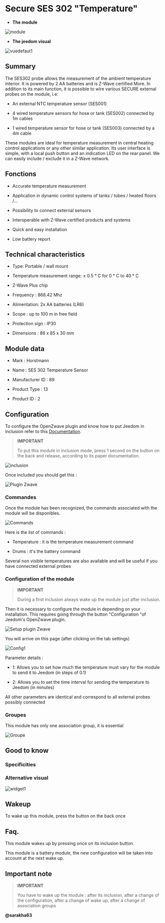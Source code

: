 Secure SES 302 "Temperature"
============================

-   **The module**

![module](images/secure.ses302/module.jpg)

-   **The jeedom visual**

![vuedefaut1](images/secure.ses302/vuedefaut1.jpg)

Summary
------

The SES302 probe allows the measurement of the ambient temperature
interior. It is powered by 2 AA batteries and is Z-Wave certified
More. In addition to its main function, it is possible to wire
various SECURE external probes on the module, i.e:

-   An external NTC temperature sensor (SES001)

-   4 wired temperature sensors for hose or tank (SES002) connected by 1m cables

-   1 wired temperature sensor for hose or tank (SES003) connected by a 4m cable

These modules are ideal for temperature measurement in
central heating control applications or any other
similar application. Its user interface is simple, with a
local push button and an indication LED on the rear panel. We
can easily include / exclude it in a Z-Wave network.

Fonctions
---------

-   Accurate temperature measurement

-   Application in dynamic control systems of tanks / tubes / heated floors /…

-   Possibility to connect external sensors

-   Interoperable with Z-Wave certified products and systems

-   Quick and easy installation

-   Low battery report

Technical characteristics
---------------------------

-   Type: Portable / wall mount

-   Temperature measurement range: ± 0.5 ° C for 0 ° C to 40 ° C

-   Z-Wave Plus chip

-   Frequency : 868.42 Mhz

-   Alimentation: 2x AA batteries (LR6)

-   Scope : up to 100 m in free field

-   Protection sign : IP30

-   Dimensions : 86 x 85 x 30 mm

Module data
-----------------

-   Mark : Horstmann

-   Name : SES 302 Temperature Sensor

-   Manufacturer ID : 89

-   Product Type : 13

-   Product ID : 2

Configuration
-------------

To configure the OpenZwave plugin and know how to put Jeedom in
inclusion refer to this
[Documentation](https://doc.jeedom.com/en_US/plugins/automation%20protocol/openzwave/).

> **IMPORTANT**
>
> To put this module in inclusion mode, press 1 second on
> the button on the back and release, according to its paper documentation.

![inclusion](images/secure.ses302/inclusion.jpg)

Once included you should get this :

![Plugin Zwave](images/secure.ses302/information.jpg)

### Commandes

Once the module has been recognized, the commands associated with the module will be
disponibles.

![Commands](images/secure.ses302/commandes.jpg)

Here is the list of commands :

-   Temperature : it is the temperature measurement command

-   Drums : it's the battery command

Several non visible temperatures are also available and will be
useful if you have connected external probes

### Configuration of the module

> **IMPORTANT**
>
> During a first inclusion always wake up the module just after
> inclusion.

Then it is necessary to configure the module in
depending on your installation. This requires going through the button
"Configuration "of Jeedom's OpenZwave plugin.

![Setup plugin Zwave](images/plugin/bouton_configuration.jpg)

You will arrive on this page (after clicking on the tab
settings)

![Config1](images/secure.ses302/config1.jpg)

Parameter details :

-   1: Allows you to set how much the temperature must vary for the module to send it to Jeedom (in steps of 0.1)

-   2: Allows you to set the time interval for sending the temperature to Jeedom (in minutes)

All other parameters are identical and correspond to all
external probes possibly connected

### Groupes

This module has only one association group, it is essential

![Groupe](images/secure.ses302/groupe.jpg)

Good to know
------------

### Specificities

### Alternative visual

![widget1](images/secure.ses302/widget1.jpg)

Wakeup
------

To wake up this module, press the button on the back once

Faq.
------

This module wakes up by pressing once on its inclusion button.

This module is a battery module, the new configuration will be
taken into account at the next wake up.

Important note
---------------

> **IMPORTANT**
>
> You have to wake up the module : after its inclusion, after a change
> of the configuration, after a change of wake up, after a
> change of association groups

**@sarakha63**
